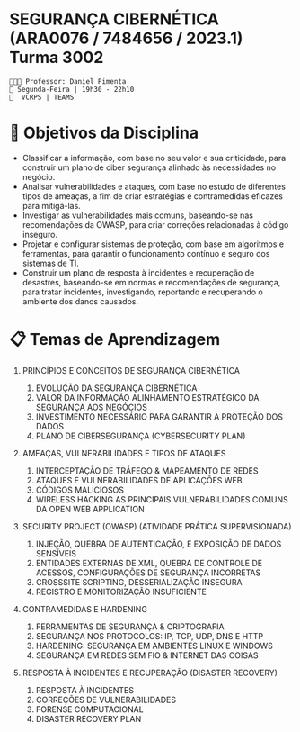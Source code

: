 # **SEGURANÇA CIBERNÉTICA (ARA0076 / 7484656 / 2023.1) Turma 3002**

    👨🏾‍🏫 Professor: Daniel Pimenta
    📅 Segunda-Feira | 19h30 - 22h10
    📍  VCRPS | TEAMS
# 🎯 Objetivos da Disciplina

- ­Classificar a informação, com base no seu valor e sua criticidade, para construir um plano de ciber segurança alinhado às necessidades no negócio.
- Analisar vulnerabilidades e ataques, com base no estudo de diferentes tipos de ameaças, a fim de criar estratégias e contra­medidas eficazes para mitigá­-las.
- Investigar as vulnerabilidades mais comuns, baseando-se nas recomendações da OWASP, para criar correções relacionadas à código inseguro.
- Projetar e configurar sistemas de proteção, com base em algoritmos e ferramentas, para garantir o funcionamento contínuo e seguro dos sistemas de TI.
- Construir um plano de resposta à incidentes e recuperação de desastres, baseando­-se em normas e recomendações de segurança, para tratar incidentes, investigando, reportando e recuperando o ambiente dos danos causados.

# 📋 Temas de Aprendizagem

1. PRINCÍPIOS E CONCEITOS DE SEGURANÇA CIBERNÉTICA
    1. EVOLUÇÃO DA SEGURANÇA CIBERNÉTICA
    2. VALOR DA INFORMAÇÃO­ ALINHAMENTO ESTRATÉGICO DA SEGURANÇA AOS NEGÓCIOS
    3. INVESTIMENTO NECESSÁRIO PARA GARANTIR A PROTEÇÃO DOS DADOS
    4. PLANO DE CIBERSEGURANÇA (CYBERSECURITY PLAN)

2. AMEAÇAS, VULNERABILIDADES E TIPOS DE ATAQUES
    1. INTERCEPTAÇÃO DE TRÁFEGO & MAPEAMENTO DE REDES
    2. ATAQUES E VULNERABILIDADES DE APLICAÇÕES WEB
    3. CÓDIGOS MALICIOSOS
    4. WIRELESS HACKING 
   AS PRINCIPAIS VULNERABILIDADES COMUNS DA OPEN WEB APPLICATION

3. SECURITY PROJECT (OWASP) (ATIVIDADE PRÁTICA SUPERVISIONADA)
    1. INJEÇÃO, QUEBRA DE AUTENTICAÇÃO, E EXPOSIÇÃO DE DADOS SENSÍVEIS
    2. ENTIDADES EXTERNAS DE XML, QUEBRA DE CONTROLE DE ACESSOS, CONFIGURAÇÕES DE SEGURANÇA INCORRETAS
    3. CROSS­SITE SCRIPTING, DESSERIALIZAÇÃO INSEGURA
    4. REGISTRO E MONITORIZAÇÃO INSUFICIENTE

4. CONTRAMEDIDAS E HARDENING
    1. FERRAMENTAS DE SEGURANÇA & CRIPTOGRAFIA
    2. SEGURANÇA NOS PROTOCOLOS: IP, TCP, UDP, DNS E HTTP
    3. HARDENING: SEGURANÇA EM AMBIENTES LINUX E WINDOWS
    4. SEGURANÇA EM REDES SEM FIO & INTERNET DAS COISAS

5. RESPOSTA À INCIDENTES E RECUPERAÇÃO (DISASTER RECOVERY)
    1. RESPOSTA À INCIDENTES
    2. CORREÇÕES DE VULNERABILIDADES
    3. FORENSE COMPUTACIONAL
    4. DISASTER RECOVERY PLAN
